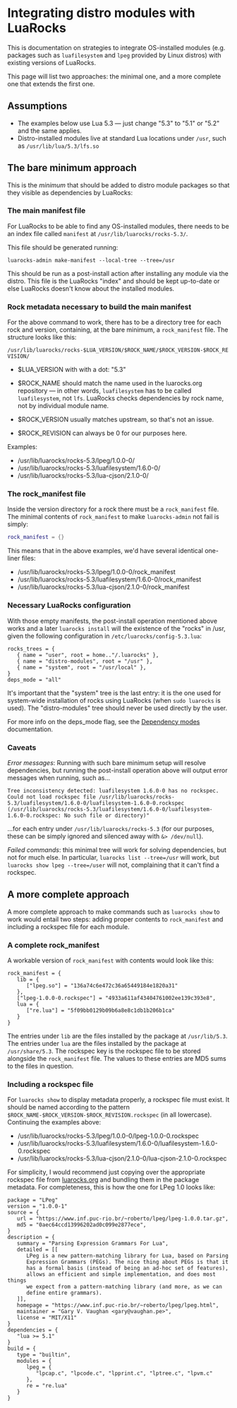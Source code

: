 # Integrating distro modules with LuaRocks

This is documentation on strategies to integrate OS-installed modules (e.g.
packages such as `luafilesystem` and `lpeg` provided by Linux distros) with
existing versions of LuaRocks.

This page will list two approaches: the minimal one, and a more complete one
that extends the first one.

## Assumptions

* The examples below use Lua 5.3 — just change "5.3" to "5.1" or "5.2" and the
  same applies.
* Distro-installed modules live at standard Lua locations under `/usr`, such
  as `/usr/lib/lua/5.3/lfs.so`

## The bare minimum approach

This is the _minimum_ that should be added to distro module packages so that
they visible as dependencies by LuaRocks:

### The main manifest file

For LuaRocks to be able to find any OS-installed modules, there needs to be an
index file called `manifest` at `/usr/lib/luarocks/rocks-5.3/`.

This file should be generated running:

```
luarocks-admin make-manifest --local-tree --tree=/usr
```

This should be run as a post-install action after installing any module via
the distro. This file is the LuaRocks "index" and should be kept up-to-date or
else LuaRocks doesn't know about the installed modules.

### Rock metadata necessary to build the main manifest

For the above command to work, there has to be a directory tree for each rock
and version, containing, at the bare minimum, a `rock_manifest` file. The
structure looks like this:

`/usr/lib/luarocks/rocks-$LUA_VERSION/$ROCK_NAME/$ROCK_VERSION-$ROCK_REVISION/`

* $LUA_VERSION with with a dot: "5.3"

* $ROCK_NAME should match the name used in the luarocks.org repository — in other words, `luafilesystem` has to be called `luafilesystem`, not `lfs`. LuaRocks checks dependencies by rock name, not by individual module name.

* $ROCK_VERSION usually matches upstream, so that's not an issue.

* $ROCK_REVISION can always be 0 for our purposes here.

Examples:

* /usr/lib/luarocks/rocks-5.3/lpeg/1.0.0-0/
* /usr/lib/luarocks/rocks-5.3/luafilesystem/1.6.0-0/
* /usr/lib/luarocks/rocks-5.3/lua-cjson/2.1.0-0/

### The rock_manifest file

Inside the version directory for a rock there must be a `rock_manifest` file.
The minimal contents of `rock_manifest` to make `luarocks-admin` not fail is
simply:

```lua
rock_manifest = {}
```

This means that in the above examples, we'd have several identical one-liner files:

* /usr/lib/luarocks/rocks-5.3/lpeg/1.0.0-0/rock_manifest
* /usr/lib/luarocks/rocks-5.3/luafilesystem/1.6.0-0/rock_manifest
* /usr/lib/luarocks/rocks-5.3/lua-cjson/2.1.0-0/rock_manifest

### Necessary LuaRocks configuration

With those empty manifests, the post-install operation mentioned above works
and a later `luarocks install` will the existence of the "rocks" in /usr,
given the following configuration in `/etc/luarocks/config-5.3.lua`:

```
rocks_trees = {
   { name = "user", root = home.."/.luarocks" },
   { name = "distro-modules", root = "/usr" },
   { name = "system", root = "/usr/local" },
}
deps_mode = "all"
```

It's important that the "system" tree is the last entry: it is the one used
for system-wide installation of rocks using LuaRocks (when `sudo luarocks` is
used). The "distro-modules" tree should never be used directly by the user.

For more info on the deps_mode flag, see the [Dependency
modes](dependencies.md#dependency-modes) documentation.

### Caveats

*Error messages*: Running with such bare minimum setup will resolve
dependencies, but running the post-install operation above will output error
messages when running, such as...

```
Tree inconsistency detected: luafilesystem 1.6.0-0 has no rockspec. Could not load rockspec file /usr/lib/luarocks/rocks-5.3/luafilesystem/1.6.0-0/luafilesystem-1.6.0-0.rockspec (/usr/lib/luarocks/rocks-5.3/luafilesystem/1.6.0-0/luafilesystem-1.6.0-0.rockspec: No such file or directory)"
```

...for each entry under `/usr/lib/luarocks/rocks-5.3` (for our purposes, these
can be simply ignored and silenced away with `&> /dev/null`).

*Failed commands*: this minimal tree will work for solving dependencies, but
not for much else. In particular, `luarocks list --tree=/usr` will work, but
`luarocks show lpeg --tree=/user` will not, complaining that it can't find a
rockspec.

## A more complete approach

A more complete approach to make commands such as `luarocks show` to work
would entail two steps: adding proper contents to `rock_manifest` and
including a rockspec file for each module.

### A complete rock_manifest

A workable version of `rock_manifest` with contents would look like this:

```
rock_manifest = {
   lib = {
      ["lpeg.so"] = "136a74c6e472c36a65449184e1820a31"
   },
   ["lpeg-1.0.0-0.rockspec"] = "4933a611af43404761002ee139c393e8",
   lua = {
      ["re.lua"] = "5f09bb0129b09b6a8e8c1db1b206b1ca"
   }
}
```

The entries under `lib` are the files installed by the package at `/usr/lib/5.3`.
The entries under `lua` are the files installed by the package at `/usr/share/5.3`.
The rockspec key is the rockspec file to be stored alongside the `rock_manifest` file.
The values to these entries are MD5 sums to the files in question.

### Including a rockspec file

For `luarocks show` to display metadata properly, a rockspec file must exist.
It should be named according to the pattern
`$ROCK_NAME-$ROCK_VERSION-$ROCK_REVISION.rockspec` (in all lowercase).
Continuing the examples above:

* /usr/lib/luarocks/rocks-5.3/lpeg/1.0.0-0/lpeg-1.0.0-0.rockspec
* /usr/lib/luarocks/rocks-5.3/luafilesystem/1.6.0-0/luafilesystem-1.6.0-0.rockspec
* /usr/lib/luarocks/rocks-5.3/lua-cjson/2.1.0-0/lua-cjson-2.1.0-0.rockspec

For simplicity, I would recommend just copying over the appropriate rockspec
file from [luarocks.org](https://luarocks.org) and bundling them in the package
metadata. For completeness, this is how the one for LPeg 1.0 looks like:

```
package = "LPeg"
version = "1.0.0-1"
source = {
   url = "https://www.inf.puc-rio.br/~roberto/lpeg/lpeg-1.0.0.tar.gz",
   md5 = "0aec64ccd13996202ad0c099e2877ece",
}
description = {
   summary = "Parsing Expression Grammars For Lua",
   detailed = [[
      LPeg is a new pattern-matching library for Lua, based on Parsing
      Expression Grammars (PEGs). The nice thing about PEGs is that it
      has a formal basis (instead of being an ad-hoc set of features),
      allows an efficient and simple implementation, and does most things
      we expect from a pattern-matching library (and more, as we can
      define entire grammars).
   ]],
   homepage = "https://www.inf.puc-rio.br/~roberto/lpeg/lpeg.html",
   maintainer = "Gary V. Vaughan <gary@vaughan.pe>",
   license = "MIT/X11"
}
dependencies = {
   "lua >= 5.1"
}
build = {
   type = "builtin",
   modules = {
      lpeg = {
         "lpcap.c", "lpcode.c", "lpprint.c", "lptree.c", "lpvm.c"
      },
      re = "re.lua"
   }
}
```
